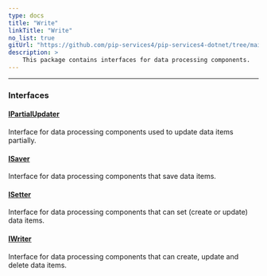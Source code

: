 ```yaml
---
type: docs
title: "Write"
linkTitle: "Write"
no_list: true
gitUrl: "https://github.com/pip-services4/pip-services4-dotnet/tree/main/pip-services4-persistence-dotnet"
description: >
    This package contains interfaces for data processing components.
---
```

---

<div class="module-body"> 

### Interfaces

#### [IPartialUpdater](ipartial_updater)
Interface for data processing components used to update data items partially.

#### [ISaver](isaver)
Interface for data processing components that save data items.

#### [ISetter](isetter)
Interface for data processing components that can set (create or update) data items.

#### [IWriter](iwriter)
Interface for data processing components that can create, update and delete data items.

</div>

